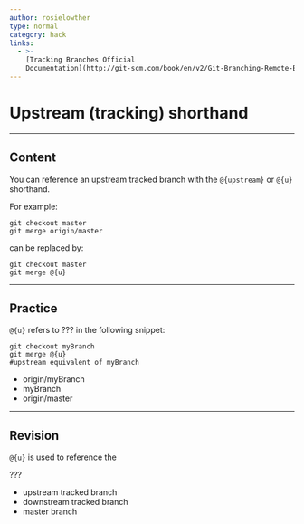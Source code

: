 ```yaml
---
author: rosielowther
type: normal
category: hack
links:
  - >-
    [Tracking Branches Official
    Documentation](http://git-scm.com/book/en/v2/Git-Branching-Remote-Branches#_tracking_branches){website}
---
```


# Upstream (tracking) shorthand


---

## Content

You can reference an upstream tracked branch with the `@{upstream}` or `@{u}` shorthand. 

For example:

```plain-text
git checkout master
git merge origin/master
```

can be replaced by:

```plain-text
git checkout master
git merge @{u}
```


---

## Practice

`@{u}` refers to ??? in the following snippet:

```plain-text
git checkout myBranch
git merge @{u}
#upstream equivalent of myBranch
```

- origin/myBranch
- myBranch
- origin/master


---

## Revision

`@{u}` is used to reference the 

???

- upstream tracked branch
- downstream tracked branch
- master branch
 
